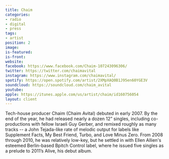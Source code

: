 ```yaml
---
title: Chaim
categories:
- radio
- digital
- press
tags:
- artist
position: 2
image: 
is-featured: 
is-front: 
website: 
facebook: https://www.facebook.com/Chaim-107243096306/
twitter: https://twitter.com/chaimavital
instagram: https://www.instagram.com/chaimavital/
spotify: https://open.spotify.com/artist/2XMpXAQ0B1J95en60YGE3V
soundcloud: https://soundcloud.com/chaim_avital
youtube: 
apple: https://itunes.apple.com/us/artist/chaim/id160756054
layout: client
---
```


Tech-house producer Chaim (Chaim Avital) debuted in early 2007. By the end of the year, he had released nearly a dozen 12” singles, including co-productions with fellow Israeli Guy Gerber, and remixed roughly as many tracks -- a John Tejada-like rate of melodic output for labels like Supplement Facts, My Best Friend, Turbo, and Love Minus Zero. From 2008 through 2010, he was relatively low-key, but he settled in with Ellen Allien's esteemed Berlin-based Bpitch Control label, where he issued five singles as a prelude to 2011’s Alive, his debut album.